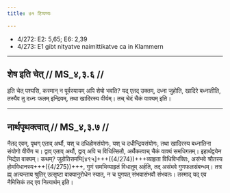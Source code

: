 ```yaml
---
title: ७१ टिप्पण्यः

---
```

- 4/272: E2: 5,65; E6: 2,39
- 4/273: E1 gibt nityatve naimittikatve ca in Klammern

____________________________________________


## शेष इति चेत् // MS_४,३.६ //

इति चेत् पश्यसि, कस्मान् न पूर्वस्यायम् अपि शेषो भवति? यद् एतद् उक्तम्, दध्ना जुहोति, खादिरे बध्नातीति, तस्यैव तु दध्नः फलम् इन्द्रियम्, तथा खादिरस्य वीर्यम्। तच् चेदं चैकं वाक्यम् इति।


____________________________________________


## नार्थपृथक्त्वात् // MS_४,३.७ //

नैतद् एवम्, पृथग् एताव् अर्थौ, यश् च दधिहोमसंयोगः, यश् च दधीन्द्रियसंयोगः, तथा खादिरस्य बध्नातिना संयोगो वीर्येण च। द्वाव् एताव् अर्थौ, द्वाव् अपि च विधित्सितौ, अर्थैकत्वाच् चैकं वाक्यं समधिगतम्। इहार्थद्वयेन भिद्येत वाक्यम्। कथम्? जुहोतिसमभि[४९५]+++({4/274})+++व्याहृता विधिविभक्तिः, असंभवे श्रौतस्य होमविधानस्य+++({4/275})+++, गुणं समभिव्याहृतं विधातुम् अर्हति, तद् असंभवे गुणफलसंबन्धम्। तत्र ह्य् अत्यन्ताय श्रुतिर् उत्सृष्टा वाक्यानुरोधेन स्यात्, न च युगपत् संभवासंभवौ संभवतः। तस्माद् यद् एव नैमित्तिकं तद् एव नित्यार्थम् इति।
